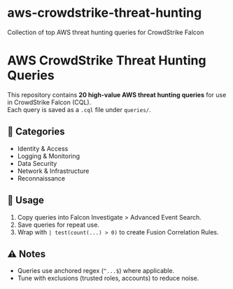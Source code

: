 # aws-crowdstrike-threat-hunting
Collection of top AWS threat hunting queries for CrowdStrike Falcon
# AWS CrowdStrike Threat Hunting Queries

This repository contains **20 high-value AWS threat hunting queries** for use in CrowdStrike Falcon (CQL).  
Each query is saved as a `.cql` file under `queries/`.

## 📂 Categories
- Identity & Access
- Logging & Monitoring
- Data Security
- Network & Infrastructure
- Reconnaissance

## 🚀 Usage
1. Copy queries into Falcon Investigate > Advanced Event Search.
2. Save queries for repeat use.
3. Wrap with `| test(count(...) > 0)` to create Fusion Correlation Rules.

## ⚠️ Notes
- Queries use anchored regex (`^...$`) where applicable.
- Tune with exclusions (trusted roles, accounts) to reduce noise.
